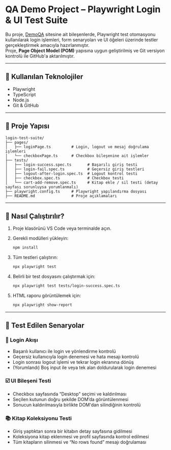 # QA Demo Project – Playwright Login & UI Test Suite

Bu proje, [DemoQA](https://demoqa.com/) sitesine ait bileşenlerde, Playwright test otomasyonu kullanılarak login işlemleri, form senaryoları ve UI öğeleri üzerinde testler gerçekleştirmek amacıyla hazırlanmıştır.  
Proje, **Page Object Model (POM)** yapısına uygun geliştirilmiş ve Git versiyon kontrolü ile GitHub'a aktarılmıştır.

---

## 🔧 Kullanılan Teknolojiler

- Playwright
- TypeScript
- Node.js
- Git & GitHub

---

## 📂 Proje Yapısı

```
login-test-suite/
├── pages/
│   ├── loginPage.ts         # Login, logout ve mesaj doğrulama işlemleri
│   └── checkboxPage.ts      # Checkbox bileşenine ait işlemler
├── tests/
│   ├── login-success.spec.ts       # Başarılı giriş testi
│   ├── login-fail.spec.ts          # Geçersiz giriş testleri
│   ├── logout-after-login.spec.ts  # Logout kontrol testi
│   ├── checkbox.spec.ts            # Checkbox testi
│   └── cart-add-remove.spec.ts     # Kitap ekle / sil testi (detay sayfası sorunluysa yorumlanmalı)
├── playwright.config.ts     # Playwright yapılandırma dosyası
├── README.md                # Proje açıklamaları
```

---

## 🚀 Nasıl Çalıştırılır?

1. Proje klasörünü VS Code veya terminalde açın.
2. Gerekli modülleri yükleyin:

   ```bash
   npm install
   ```

3. Tüm testleri çalıştırın:

   ```bash
   npx playwright test
   ```

4. Belirli bir test dosyasını çalıştırmak için:

   ```bash
   npx playwright test tests/login-success.spec.ts
   ```

5. HTML raporu görüntülemek için:

   ```bash
   npx playwright show-report
   ```

---

## 🧪 Test Edilen Senaryolar

### 🔐 Login Akışı

- Başarılı kullanıcı ile login ve yönlendirme kontrolü
- Geçersiz kullanıcıyla login denemesi ve hata mesajı kontrolü
- Login sonrası logout işlemi ve tekrar login ekranına dönüş
- (Yorumlandı) Boş input ile veya tek alan doldurularak login denemesi

### ☑️ UI Bileşeni Testi

- Checkbox sayfasında “Desktop” seçimi ve kaldırılması
- Seçilen kutunun doğru şekilde DOM’da görüntülenmesi
- Sonucun kaldırılmasıyla birlikte DOM'dan silindiğinin kontrolü

### 📚 Kitap Koleksiyonu Testi

- Giriş yaptıktan sonra bir kitabın detay sayfasına gidilmesi
- Koleksiyona kitap eklenmesi ve profil sayfasında kontrol edilmesi
- Tüm kitapların silinmesi ve “No rows found” mesajı doğrulaması
